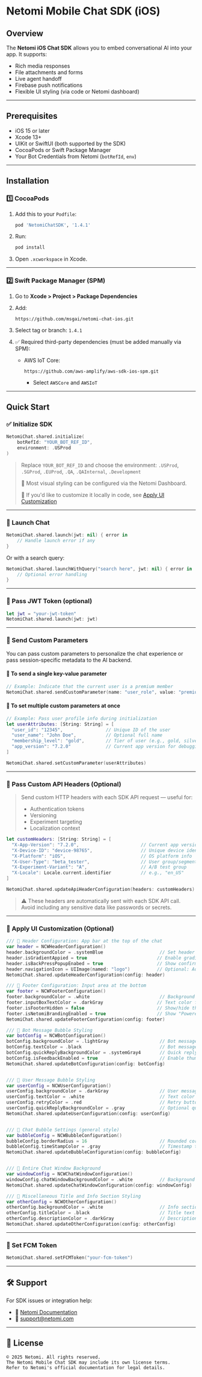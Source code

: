 # Netomi Mobile Chat SDK (iOS)

## Overview

The **Netomi iOS Chat SDK** allows you to embed conversational AI into your app. It supports:
- Rich media responses
- File attachments and forms
- Live agent handoff
- Firebase push notifications
- Flexible UI styling (via code or Netomi dashboard)

---

## Prerequisites

- iOS 15 or later
- Xcode 13+
- UIKit or SwiftUI (both supported by the SDK)
- CocoaPods or Swift Package Manager
- Your Bot Credentials from Netomi (`botRefId`, `env`)

---

## Installation

### 1️⃣ CocoaPods

1. Add this to your `Podfile`:

   ```ruby
   pod 'NetomiChatSDK', '1.4.1'
   ```

2. Run:

   ```bash
   pod install
   ```

3. Open `.xcworkspace` in Xcode.

---

### 2️⃣ Swift Package Manager (SPM)

1. Go to **Xcode > Project > Package Dependencies**
2. Add:

   ```
   https://github.com/msgai/netomi-chat-ios.git
   ```

3. Select tag or branch: `1.4.1`

4. ✅ Required third-party dependencies (must be added manually via SPM):
   - AWS IoT Core:
     ```
     https://github.com/aws-amplify/aws-sdk-ios-spm.git
     ```
     - Select `AWSCore` and `AWSIoT`

---

## Quick Start

### ✅ Initialize SDK

```swift
NetomiChat.shared.initialize(
    botRefId: "YOUR_BOT_REF_ID",
    environment: .USProd
)
```

> Replace `YOUR_BOT_REF_ID` and choose the environment: `.USProd`, `.SGProd`, `.EUProd`, `.QA`, `.QAInternal`, `.Development`
>
> 🔹 Most visual styling can be configured via the Netomi Dashboard.  
>
> 🔹 If you'd like to customize it locally in code, see [Apply UI Customization](#apply-ui-customization)


---

### 🚀 Launch Chat

```swift
NetomiChat.shared.launch(jwt: nil) { error in
    // Handle launch error if any
}
```

Or with a search query:

```swift
NetomiChat.shared.launchWithQuery("search here", jwt: nil) { error in
    // Optional error handling
}
```

---

### 🔐 Pass JWT Token (optional)

```swift
let jwt = "your-jwt-token"
NetomiChat.shared.launch(jwt: jwt)
```

---

### 🧩 Send Custom Parameters

You can pass custom parameters to personalize the chat experience or pass session-specific metadata to the AI backend.

#### 🔹 To send a single key-value parameter

```swift
// Example: Indicate that the current user is a premium member
NetomiChat.shared.sendCustomParameter(name: "user_role", value: "premium_user")
```

#### 🔹 To set multiple custom parameters at once

```swift
// Example: Pass user profile info during initialization
let userAttributes: [String: String] = [
  "user_id": "12345",                // Unique ID of the user
  "user_name": "John Doe",           // Optional full name
  "membership_level": "gold",        // Tier of user (e.g., gold, silver)
  "app_version": "7.2.0"             // Current app version for debugging or targeting
]

NetomiChat.shared.setCustomParameter(userAttributes)
```

---

### 🧾 Pass Custom API Headers (Optional)

> Send custom HTTP headers with each SDK API request — useful for:
>
> - Authentication tokens
> - Versioning
> - Experiment targeting
> - Localization context

```swift
let customHeaders: [String: String] = [
  "X-App-Version": "7.2.0",                       // Current app version
  "X-Device-ID": "device-98765",                  // Unique device identifier
  "X-Platform": "iOS",                            // OS platform info
  "X-User-Type": "beta_tester",                   // User group/segment
  "X-Experiment-Variant": "A",                    // A/B test group
  "X-Locale": Locale.current.identifier           // e.g., "en_US"
]

NetomiChat.shared.updateApiHeaderConfiguration(headers: customHeaders)
```

> ⚠️ These headers are automatically sent with each SDK API call.
Avoid including any sensitive data like passwords or secrets.

---

### 🎨 Apply UI Customization (Optional)

```swift
/// 🧩 Header Configuration: App bar at the top of the chat
var header = NCWHeaderConfiguration()
header.backgroundColor = .systemBlue                     // Set header background color
header.isGradientAppied = true                          // Enable gradient effect
header.isBackPressPopupEnabed = true                    // Show confirmation popup on back
header.navigationIcon = UIImage(named: "logo")          // Optional: Add a custom logo icon
NetomiChat.shared.updateHeaderConfiguration(config: header)

/// 🧩 Footer Configuration: Input area at the bottom
var footer = NCWFooterConfiguration()
footer.backgroundColor = .white                          // Background color of input footer
footer.inputBoxTextColor = .darkGray                    // Text color for message input
footer.isFooterHidden = false                           // Show/hide the footer
footer.isNetomiBrandingEnabled = true                   // Show "Powered by Netomi" branding
NetomiChat.shared.updateFooterConfiguration(config: footer)

/// 🧩 Bot Message Bubble Styling
var botConfig = NCWBotConfiguration()
botConfig.backgroundColor = .lightGray                   // Bot message background
botConfig.textColor = .black                             // Bot message text color
botConfig.quickReplyBackgroundColor = .systemGray4       // Quick reply pill color
botConfig.isFeedbackEnabled = true                       // Enable thumbs up/down feedback
NetomiChat.shared.updateBotConfiguration(config: botConfig)


/// 🧩 User Message Bubble Styling
var userConfig = NCWUserConfiguration()
userConfig.backgroundColor = .darkGray                   // User message bubble color
userConfig.textColor = .white                            // Text color in user bubbles
userConfig.retryColor = .red                             // Retry button color (on failure)
userConfig.quickReplyBackgroundColor = .gray             // Optional quick reply pill style
NetomiChat.shared.updateUserConfiguration(config: userConfig)


/// 🧩 Chat Bubble Settings (general style)
var bubbleConfig = NCWBubbleConfiguration()
bubbleConfig.borderRadius = 16                           // Rounded corners for messages
bubbleConfig.timeStampColor = .gray                      // Timestamp text color
NetomiChat.shared.updateBubbleConfiguration(config: bubbleConfig)


/// 🧩 Entire Chat Window Background
var windowConfig = NCWChatWindowConfiguration()
windowConfig.chatWindowBackgroundColor = .white          // Background behind all chat bubbles
NetomiChat.shared.updateChatWindowConfiguration(config: windowConfig)

/// 🧩 Miscellaneous Title and Info Section Styling
var otherConfig = NCWOtherConfiguration()
otherConfig.backgroundColor = .white                     // Info section background
otherConfig.titleColor = .black                          // Title text
otherConfig.descriptionColor = .darkGray                 // Description/subtext
NetomiChat.shared.updateOtherConfiguration(config: otherConfig)

```

---

### 🔔 Set FCM Token

```swift
NetomiChat.shared.setFCMToken("your-fcm-token")
```

---

## 🛠 Support

For SDK issues or integration help:

- 📘 [Netomi Documentation](https://www.netomi.com)
- 📩 <support@netomi.com>

---

## 📄 License

```
© 2025 Netomi. All rights reserved.
The Netomi Mobile Chat SDK may include its own license terms.
Refer to Netomi's official documentation for legal details.
```
